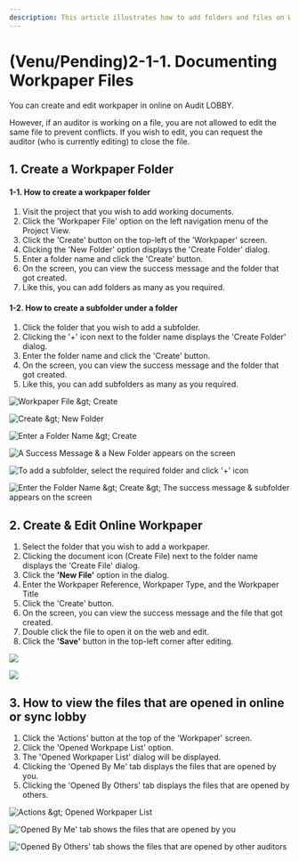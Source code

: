 ```yaml
---
description: This article illustrates how to add folders and files on Workpaper File screen
---
```


# \(Venu/Pending\)2-1-1. Documenting Workpaper Files

You can create and edit workpaper in online on Audit LOBBY.

However, if an auditor is working on a file, you are not allowed to edit the same file to prevent conflicts. If you wish to edit, you can request the auditor \(who is currently editing\) to close the file.

## 1. Create a Workpaper Folder

#### 1-1. How to create a workpaper folder 

1. Visit the project that you wish to add working documents.
2. Click the 'Workpaper File' option on the left navigation menu of the Project View.
3. Click the 'Create' button on the top-left of the 'Workpaper' screen.
4. Clicking the 'New Folder' option displays the 'Create Folder' dialog.
5. Enter a folder name and click the 'Create' button.
6. On the screen, you can view the success message and the folder that got created.
7. Like this, you can add folders as many as you required.

#### 1-2. How to create a subfolder under a folder

1. Click the folder that you wish to add a subfolder.
2. Clicking the '+' icon next to the folder name displays the 'Create Folder' dialog.
3. Enter the folder name and click the 'Create' button.
4. On the screen, you can view the success message and the folder that got created.
5. Like this, you can add subfolders as many as you required.

![Workpaper File &amp;gt; Create](../../../../.gitbook/assets/workpaper-file.png)

![Create &amp;gt; New Folder](../../../../.gitbook/assets/workpaper-file-create-folder.png)

![Enter a Folder Name &amp;gt; Create](../../../../.gitbook/assets/enter-folder-name.png)

![A Success Message &amp; a New Folder appears on the screen  ](../../../../.gitbook/assets/parent-folder-success-message.png)

![To add a subfolder, select the required folder and click &apos;+&apos; icon](../../../../.gitbook/assets/create-subfolder.png)

![Enter the Folder Name &amp;gt; Create &amp;gt; The success message &amp; subfolder appears on the screen](../../../../.gitbook/assets/child-folder-creation.png)

## 2. Create & Edit Online Workpaper    <a id="4-1-1"></a>

1. Select the folder that you wish to add a workpaper.
2. Clicking the document icon \(Create File\) next to the folder name displays the 'Create File' dialog.
3. Click the **'New File'** option in the dialog.
4. Enter the Workpaper Reference, Workpaper Type, and the Workpaper Title
5. Click the 'Create' button.
6. On the screen, you can view the success message and the file that got created.
7. Double click the file to open it on the web and edit.
8. Click the **'Save'** button in the top-left corner after editing.

![](../../../../.gitbook/assets/2-1-1-wp_create_files_dialog.jpg)

![](../../../../.gitbook/assets/image-155.png)



## 3. How to view the files that are opened in online or sync lobby

1. Click the 'Actions' button at the top of the 'Workpaper' screen.
2. Click the 'Opened Workpape List' option.
3. The 'Opened Workpaper List' dialog will be displayed.
4. Clicking the 'Opened By Me' tab displays the files that are opened by you.
5. Clicking the 'Opened By Others' tab displays the files that are opened by others.

![Actions &amp;gt; Opened Workpaper List](../../../../.gitbook/assets/opened-wp-list.png)

![&apos;Opened By Me&apos; tab shows the files that are opened by you](../../../../.gitbook/assets/opened-by-me.png)

![&apos;Opened By Others&apos; tab shows the files that are opened by other auditors](../../../../.gitbook/assets/opened-by-others.png)


